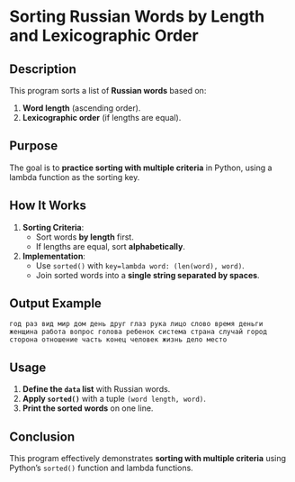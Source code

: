 # Sorting Russian Words by Length and Lexicographic Order

## Description

This program sorts a list of **Russian words** based on:

1. **Word length** (ascending order).
2. **Lexicographic order** (if lengths are equal).

## Purpose

The goal is to **practice sorting with multiple criteria** in Python, using a lambda function as the sorting key.

## How It Works

1. **Sorting Criteria**:
    - Sort words **by length** first.
    - If lengths are equal, sort **alphabetically**.
2. **Implementation**:
    - Use `sorted()` with `key=lambda word: (len(word), word)`.
    - Join sorted words into a **single string separated by spaces**.

## Output Example

```
год раз вид мир дом день друг глаз рука лицо слово время деньги женщина работа вопрос голова ребенок система страна случай город сторона отношение часть конец человек жизнь дело место
```

## Usage

1. **Define the `data` list** with Russian words.
2. **Apply `sorted()`** with a tuple `(word length, word)`.
3. **Print the sorted words** on one line.

## Conclusion

This program effectively demonstrates **sorting with multiple criteria** using Python’s `sorted()` function and lambda functions.
